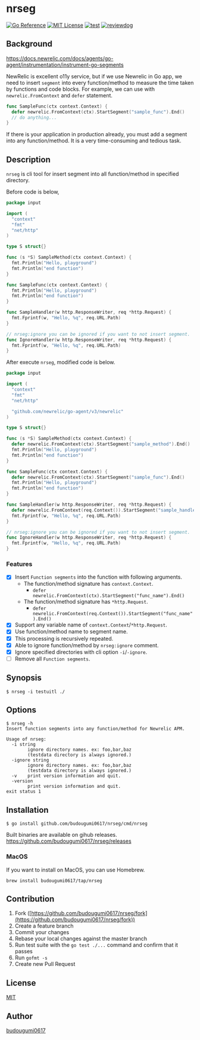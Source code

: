 nrseg
===
[![Go Reference](https://pkg.go.dev/badge/github.com/budougumi0617/nrseg.svg)](https://pkg.go.dev/github.com/budougumi0617/nrseg)
[![MIT License](http://img.shields.io/badge/license-MIT-blue.svg?style=flat-square)](LICENSE)
[![test](https://github.com/budougumi0617/nrseg/workflows/test/badge.svg)](https://github.com/budougumi0617/nrseg/actions?query=workflow%3Atest)
[![reviewdog](https://github.com/budougumi0617/nrseg/workflows/reviewdog/badge.svg)](https://github.com/budougumi0617/nrseg/actions?query=workflow%3Areviewdog)

## Background
https://docs.newrelic.com/docs/agents/go-agent/instrumentation/instrument-go-segments

NewRelic is excellent o11y service, but if we use Newrelic in Go app, we need to insert `segment` into every function/method to measure the time taken by functions and code blocks.
For example, we can use with `newrelic.FromContext` and `defer` statement.

```go
func SampleFunc(ctx context.Context) {
  defer newrelic.FromContext(ctx).StartSegment("sample_func").End()
  // do anything...
}
```

If there is your application in production already, you must add a segment into any function/method. It is a very time-consuming and tedious task.

## Description
`nrseg` is cli tool for insert segment into all function/method in specified directory.

Before code is below,
```go
package input

import (
  "context"
  "fmt"
  "net/http"
)

type S struct{}

func (s *S) SampleMethod(ctx context.Context) {
  fmt.Println("Hello, playground")
  fmt.Println("end function")
}

func SampleFunc(ctx context.Context) {
  fmt.Println("Hello, playground")
  fmt.Println("end function")
}

func SampleHandler(w http.ResponseWriter, req *http.Request) {
  fmt.Fprintf(w, "Hello, %q", req.URL.Path)
}

// nrseg:ignore you can be ignored if you want to not insert segment.
func IgnoreHandler(w http.ResponseWriter, req *http.Request) {
  fmt.Fprintf(w, "Hello, %q", req.URL.Path)
}
```

After execute `nrseg`, modified code is below. 

```go
package input

import (
  "context"
  "fmt"
  "net/http"

  "github.com/newrelic/go-agent/v3/newrelic"
)

type S struct{}

func (s *S) SampleMethod(ctx context.Context) {
  defer newrelic.FromContext(ctx).StartSegment("sample_method").End()
  fmt.Println("Hello, playground")
  fmt.Println("end function")
}

func SampleFunc(ctx context.Context) {
  defer newrelic.FromContext(ctx).StartSegment("sample_func").End()
  fmt.Println("Hello, playground")
  fmt.Println("end function")
}

func SampleHandler(w http.ResponseWriter, req *http.Request) {
  defer newrelic.FromContext(req.Context()).StartSegment("sample_handler").End()
  fmt.Fprintf(w, "Hello, %q", req.URL.Path)
}

// nrseg:ignore you can be ignored if you want to not insert segment.
func IgnoreHandler(w http.ResponseWriter, req *http.Request) {
  fmt.Fprintf(w, "Hello, %q", req.URL.Path)
}
```

### Features
- [x] Insert `Function segments` into the function with following arguments.
  - The function/method signature has `context.Context`.
    - `defer newrelic.FromContext(ctx).StartSegment("func_name").End()`
  - The function/method signature has `*http.Request`.
      - `defer newrelic.FromContext(req.Context()).StartSegment("func_name").End()`
- [x] Support any variable name of `context.Context`/`*http.Request`.
- [x] Use function/method name to segment name.
- [x] This processing is recursively repeated.
- [x] Able to ignore function/method by `nrseg:ignore` comment.
- [x] Ignore specified directories with cli option `-i`/`-ignore`.
- [ ] Remove all `Function segments`.

## Synopsis
```
$ nrseg -i testuitl ./
```

## Options

```
$ nrseg -h
Insert function segments into any function/method for Newrelic APM.

Usage of nrseg:
  -i string
        ignore directory names. ex: foo,bar,baz
        (testdata directory is always ignored.)
  -ignore string
        ignore directory names. ex: foo,bar,baz
        (testdata directory is always ignored.)
  -v    print version information and quit.
  -version
        print version information and quit.
exit status 1

```

## Installation

```
$ go install github.com/budougumi0617/nrseg/cmd/nrseg
```

Built binaries are available on gihub releases. https://github.com/budougumi0617/nrseg/releases

### MacOS
If you want to install on MacOS, you can use Homebrew.
```
brew install budougumi0617/tap/nrseg
```

## Contribution
1. Fork ([https://github.com/budougumi0617/nrseg/fork](https://github.com/budougumi0617/nrseg/fork))
2. Create a feature branch
3. Commit your changes
4. Rebase your local changes against the master branch
5. Run test suite with the `go test ./...` command and confirm that it passes
6. Run `gofmt -s`
7. Create new Pull Request

## License

[MIT](https://github.com/budougumi0617/nrseg/blob/master/LICENSE)

## Author
[budougumi0617](https://github.com/budougumi0617)

